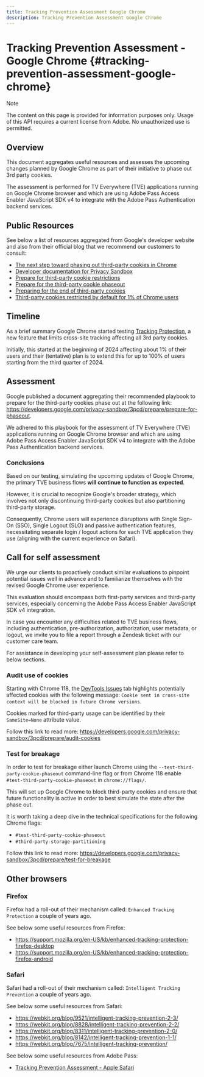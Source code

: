```yaml
---
title: Tracking Prevention Assessment Google Chrome
description: Tracking Prevention Assessment Google Chrome
---
```

# Tracking Prevention Assessment - Google Chrome {#tracking-prevention-assessment-google-chrome}

>[!NOTE]
>
>The content on this page is provided for information purposes only. Usage of this API requires a current license from Adobe. No unauthorized use is permitted.

## Overview

This document aggregates useful resources and assesses the upcoming changes planned by Google Chrome as part of their initiative to phase out  3rd party cookies.

The assessment is performed for TV Everywhere (TVE) applications running on Google Chrome browser and which are using Adobe Pass Access Enabler JavaScript SDK v4 to integrate with the Adobe Pass Authentication backend services.

## Public Resources

See below a list of resources aggregated from Google's developer website and also from their official blog that we recommend our customers to consult:

* [The next step toward phasing out third-party cookies in Chrome](https://blog.google/products/chrome/privacy-sandbox-tracking-protection/)
* [Developer documentation for Privacy Sandbox](https://developers.google.com/privacy-sandbox)
* [Prepare for third-party cookie restrictions](https://developers.google.com/privacy-sandbox/3pcd)
* [Prepare for the third-party cookie phaseout](https://developers.google.com/privacy-sandbox/3pcd/prepare/prepare-for-phaseout)
* [Preparing for the end of third-party cookies](https://developers.google.com/privacy-sandbox/blog/cookie-countdown-2023oct)
* [Third-party cookies restricted by default for 1% of Chrome users](https://developers.google.com/privacy-sandbox/blog/cookie-countdown-2024jan)

## Timeline

As a brief summary Google Chrome started testing [Tracking Protection](https://privacysandbox.com/), a new feature that limits cross-site tracking affecting all 3rd party cookies.

Initially, this started at the beginning of 2024 affecting about 1% of their users and their (tentative) plan is to extend this for up to 100% of users starting from the third quarter of 2024. 

## Assessment

Google published a document aggregating their recommended playbook to prepare for the third-party cookies phase out at the following link: https://developers.google.com/privacy-sandbox/3pcd/prepare/prepare-for-phaseout.

We adhered to this playbook for the assessment of TV Everywhere (TVE) applications running on Google Chrome browser and which are using Adobe Pass Access Enabler JavaScript SDK v4 to integrate with the Adobe Pass Authentication backend services.

### Conclusions

Based on our testing, simulating the upcoming updates of Google Chrome, the primary TVE business flows **will continue to function as expected**.

However, it is crucial to recognize Google's broader strategy, which involves not only discontinuing third-party cookies but also partitioning third-party storage.

Consequently, Chrome users will experience disruptions with Single Sign-On (SSO), Single Logout (SLO) and passive authentication features, necessitating separate login / logout actions for each TVE application they use (aligning with the current experience on Safari).

## Call for self assessment

We urge our clients to proactively conduct similar evaluations to pinpoint potential issues well in advance and to familiarize themselves with the revised Google Chrome user experience.

This evaluation should encompass both first-party services and third-party services, especially concerning the Adobe Pass Access Enabler JavaScript SDK v4 integration.

In case you encounter any difficulties related to TVE business flows, including authentication, pre-authorization, authorization, user metadata, or logout, we invite you to file a report through a Zendesk ticket with our customer care team.

For assistance in developing your self-assessment plan please refer to below sections.

### Audit use of cookies

Starting with Chrome 118, the [DevTools Issues](https://developer.chrome.com/docs/devtools/issues/) tab highlights potentially affected cookies with the following message: `Cookie sent in cross-site context will be blocked in future Chrome versions`.

Cookies marked for third-party usage can be identified by their `SameSite=None` attribute value.

Follow this link to read more: https://developers.google.com/privacy-sandbox/3pcd/prepare/audit-cookies

### Test for breakage

In order to test for breakage either launch Chrome using the `--test-third-party-cookie-phaseout` command-line flag or from Chrome 118 enable `#test-third-party-cookie-phaseout` in `chrome://flags/`. 

This will set up Google Chrome to block third-party cookies and ensure that future functionality is active in order to best simulate the state after the phase out.

It is worth taking a deep dive in the technical specifications for the following Chrome flags:

* `#test-third-party-cookie-phaseout`
* `#third-party-storage-partitioning`

Follow this link to read more: https://developers.google.com/privacy-sandbox/3pcd/prepare/test-for-breakage

## Other browsers

### Firefox

Firefox had a roll-out of their mechanism called: `Enhanced Tracking Protection` a couple of years ago.

See below some useful resources from Firefox:

* https://support.mozilla.org/en-US/kb/enhanced-tracking-protection-firefox-desktop
* https://support.mozilla.org/en-US/kb/enhanced-tracking-protection-firefox-android

### Safari

Safari had a roll-out of their mechanism called: `Intelligent Tracking Prevention` a couple of years ago.

See below some useful resources from Safari:

* https://webkit.org/blog/9521/intelligent-tracking-prevention-2-3/
* https://webkit.org/blog/8828/intelligent-tracking-prevention-2-2/
* https://webkit.org/blog/8311/intelligent-tracking-prevention-2-0/
* https://webkit.org/blog/8142/intelligent-tracking-prevention-1-1/
* https://webkit.org/blog/7675/intelligent-tracking-prevention/

See below some useful resources from Adobe Pass:

* [Tracking Prevention Assessment - Apple Safari](tracking-prevention-assessment-apple-safari.md)
